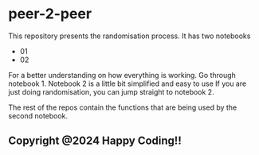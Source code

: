 # peer-2-peer
This repository presents the randomisation process. It has two notebooks
- 01
- 02

For a better understanding on how everything is working. Go through notebook 1. Notebook 2 is a little bit simplified and easy to use
If you are just doing randomisation, you can jump straight to notebook 2.

The rest of the repos contain the functions that are being used by the second notebook.

## Copyright @2024 Happy Coding!!
